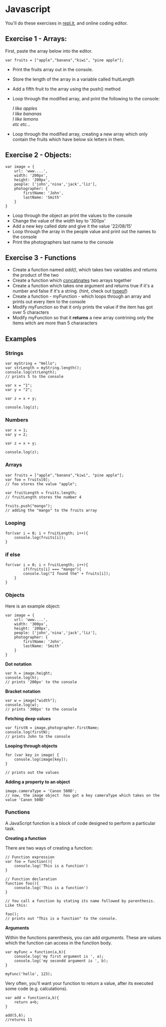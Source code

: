 # Javascript

You'll do these exercises in [repl.it](https://repl.it/), and online coding editor.

## Exercise 1 - Arrays:

First, paste the array below into the editor.

	var fruits = ["apple","banana","kiwi", "pine apple"];

* Print the fruits array out in the console.
* Store the length of the array in a variable called fruitLength
* Add a fifth fruit to the array using the push() method
* Loop through the modified array, and print the following to the console:  

	*I like apples*  
	*I like bananas*  
	*I like lemons*  
	*etc etc...* 
* Loop through the modified array, creating a new array which only contain the fruits which have below six letters in them.


## Exercise 2 - Objects:

	var image = {
		url: 'www....',
		width: '200px',
		height: '200px',
		people: ['john','nina','jack','liz'],
		photographer: {
			firstName: 'John',
			lastName: 'Smith'
		}
	}

* Loop through the object an print the values to the console
* Change the value of the *width* key to '300px'
* Add a new key called *date* and give it the value '22/08/15'
* Loop through the array in the people value and print out the names to the console
* Print the photographers last name to the console


## Exercise 3 - Functions

* Create a function named *add()*, which takes two variables and returns the product of the two
* Create a function which [concatinates](http://www.w3schools.com/jsref/jsref_concat_array.asp) two arrays together
* Create a function which takes one argument and returns true if it's a number and false if it's a string. (hint, check out [typeof](https://developer.mozilla.org/en-US/docs/Web/JavaScript/Reference/Operators/typeof))
* Create a function - myFunction - which loops through an array and prints out every item to the console
* Modify myFunction so that it only prints the value if the item has got over 5 characters
* Modify myFunction so that it **returns** a new array contrining only the items witch are more than 5 chararacters


## Examples

### Strings

	var myString = "Hello";
	var strLength = myString.length();
	console.log(strLength);
	// prints 5 to the console 

	var x = "1";
	var y = "2";

	var z = x + y;

	console.log(z);

### Numbers

	var x = 1;
	var y = 2;

	var z = x + y;

	console.log(z);

### Arrays

	var fruits = ["apple","banana","kiwi", "pine apple"];
	var foo = fruits[0];
	// foo stores the value "apple";

	var fruitLength = fruits.length;
	// fruitLength stores the number 4

	fruits.push("mango");
	// adding the "mango" to the fruits array


### Looping 

	for(var i = 0; i < fruitLength; i++){
		console.log(fruits[i]);
	}

### if else 

	for(var i = 0; i < fruitLength; i++){
			if(fruits[i] === "mango"){
			console.log("I found the" + fruits[i]);
		}
	}


### Objects

Here is an example object: 

	var image = {
		url: 'www....',
		width: '300px',
		height: '200px',
		people: ['john','nina','jack','liz'],
		photographer: {
			firstName: 'John',
			lastName: 'Smith'
		}
	}

**Dot notation**	 
	
	var h = image.height;
	console.log(h);
	// prints '200px' to the console
	
**Bracket notation**  
	
	var w = image["width"];
	console.log(w);
	// prints '300px' to the console

**Fetching deep values**  
	
	var firstN = image.photographer.firstName;
	console.log(firstN);
	// prints John to the console

**Looping through objects**

	for (var key in image) {
		console.log(image[key]);
	}

	// prints out the values

**Adding a property to an object**

	image.cameraType = 'Canon 500D';
	// now, the image object  has got a key cameraType which takes on the value 'Canon 500D'

### Functions

A JavaScript function is a block of code designed to perform a particular task.

**Creating a function**

There are two ways of creating a function:

	// Function expression
	var foo = function(){
		console.log('This is a function')
	}
	
	// Function declaration
	function foo(){
		console.log('This is a function')
	}

	// You call a function by stating its name followed by parenthesis. Like this:

	foo();
	// prints out "This is a function" to the console.

**Arguments**

Within the functions parenthesis, you can add *arguments*. These are values which the function can access in the function body.
	
	var myFunc = function(a,b){
		console.log('my first argument is ', a);
		console.log('my secondd argument is ', b);
	}

	myFunc('hello', 123);

Very often, you'll want your function to return a value, after its executed some code (e.g. calculations).

	var add = function(a,b){
		return a+b;
	}

	add(5,6);
	//returns 11





